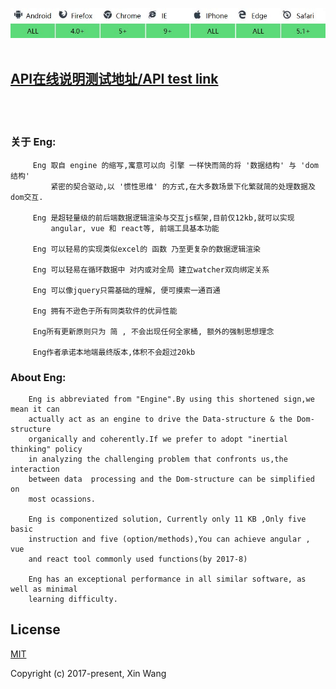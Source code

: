 
![](https://github.com/343830384/Eng/blob/master/img/JR.jpg)
<br>
<br>
## [API在线说明测试地址/API test link](http://59.110.153.171)
<br>
<br> 


### 关于 Eng:
         Eng 取自 engine 的缩写,寓意可以向 引擎 一样快而简的将 '数据结构' 与 'dom结构'
             紧密的契合驱动,以 '惯性思维' 的方式,在大多数场景下化繁就简的处理数据及dom交互.

         Eng 是超轻量级的前后端数据逻辑渲染与交互js框架,目前仅12kb,就可以实现 
             angular, vue 和 react等, 前端工具基本功能
                    
         Eng 可以轻易的实现类似excel的 函数 乃至更复杂的数据逻辑渲染
         
         Eng 可以轻易在循环数据中 对内或对全局 建立watcher双向绑定关系
         
         Eng 可以像jquery只需基础的理解, 便可摸索一通百通 
         
         Eng 拥有不逊色于所有同类软件的优异性能
         
         Eng所有更新原则只为 简 , 不会出现任何全家桶, 额外的强制思想理念
         
         Eng作者承诺本地端最终版本,体积不会超过20kb
### About Eng:

        Eng is abbreviated from "Engine".By using this shortened sign,we mean it can
        actually act as an engine to drive the Data-structure & the Dom-structure 
        organically and coherently.If we prefer to adopt "inertial thinking" policy 
        in analyzing the challenging problem that confronts us,the interaction 
        between data  processing and the Dom-structure can be simplified on 
        most ocassions.

        Eng is componentized solution, Currently only 11 KB ,Only five basic 
        instruction and five (option/methods),You can achieve angular , vue 
        and react tool commonly used functions(by 2017-8)
        
        Eng has an exceptional performance in all similar software, as well as minimal 
        learning difficulty.

## License

[MIT](http://opensource.org/licenses/MIT)

Copyright (c) 2017-present, Xin Wang

